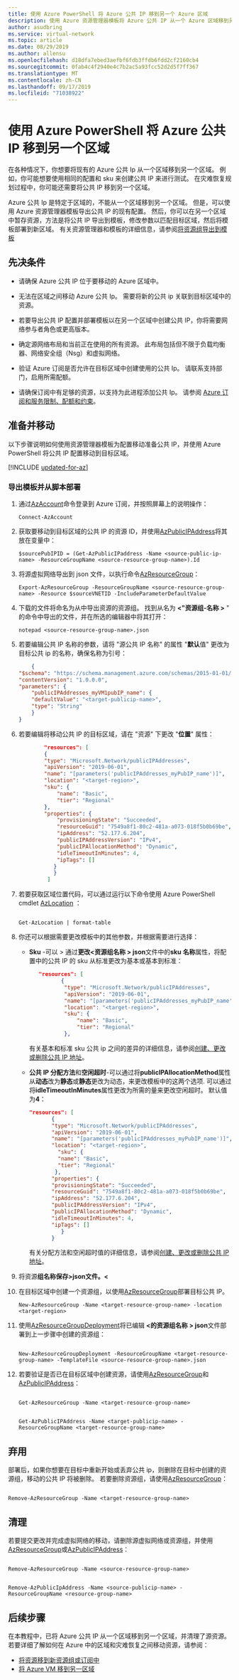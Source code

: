 ```yaml
---
title: 使用 Azure PowerShell 将 Azure 公共 IP 移到另一个 Azure 区域
description: 使用 Azure 资源管理器模板将 Azure 公共 IP 从一个 Azure 区域移到另一个 Azure 区域，使用 Azure PowerShell。
author: asudbring
ms.service: virtual-network
ms.topic: article
ms.date: 08/29/2019
ms.author: allensu
ms.openlocfilehash: d18dfa7ebed3aefbf6fdb3ffdb6fdd2cf2160cb4
ms.sourcegitcommit: 0fab4c4f2940e4c7b2ac5a93fcc52d2d5f7ff367
ms.translationtype: MT
ms.contentlocale: zh-CN
ms.lasthandoff: 09/17/2019
ms.locfileid: "71038922"
---
```

# <a name="move-azure-public-ip-to-another-region-using-azure-powershell"></a>使用 Azure PowerShell 将 Azure 公共 IP 移到另一个区域

在各种情况下，你想要将现有的 Azure 公共 Ip 从一个区域移到另一个区域。 例如，你可能想要使用相同的配置和 sku 来创建公共 IP 来进行测试。 在灾难恢复规划过程中，你可能还需要将公共 IP 移到另一个区域。

Azure 公共 Ip 是特定于区域的，不能从一个区域移到另一个区域。 但是，可以使用 Azure 资源管理器模板导出公共 IP 的现有配置。  然后，你可以在另一个区域中暂存资源，方法是将公共 IP 导出到模板，修改参数以匹配目标区域，然后将模板部署到新区域。  有关资源管理器和模板的详细信息，请参阅[将资源组导出到模板](https://docs.microsoft.com/azure/azure-resource-manager/manage-resource-groups-powershell#export-resource-groups-to-templates)


## <a name="prerequisites"></a>先决条件

- 请确保 Azure 公共 IP 位于要移动的 Azure 区域中。

- 无法在区域之间移动 Azure 公共 Ip。  需要将新的公共 ip 关联到目标区域中的资源。

- 若要导出公共 IP 配置并部署模板以在另一个区域中创建公共 IP，你将需要网络参与者角色或更高版本。
   
- 确定源网络布局和当前正在使用的所有资源。 此布局包括但不限于负载均衡器、网络安全组（Nsg）和虚拟网络。

- 验证 Azure 订阅是否允许在目标区域中创建使用的公共 Ip。 请联系支持部门，启用所需配额。

- 请确保订阅中有足够的资源，以支持为此进程添加公共 Ip。  请参阅 [Azure 订阅和服务限制、配额和约束](https://docs.microsoft.com/azure/azure-subscription-service-limits#networking-limits)。


## <a name="prepare-and-move"></a>准备并移动
以下步骤说明如何使用资源管理器模板为配置移动准备公共 IP，并使用 Azure PowerShell 将公共 IP 配置移动到目标区域。


[!INCLUDE [updated-for-az](../../includes/updated-for-az.md)]

### <a name="export-the-template-and-deploy-from-a-script"></a>导出模板并从脚本部署

1. 通过[AzAccount](https://docs.microsoft.com/powershell/module/az.accounts/connect-azaccount?view=azps-2.5.0)命令登录到 Azure 订阅，并按照屏幕上的说明操作：
    
    ```azurepowershell-interactive
    Connect-AzAccount
    ```

2. 获取要移动到目标区域的公共 IP 的资源 ID，并使用[AzPublicIPAddress](https://docs.microsoft.com/powershell/module/az.network/get-azpublicipaddress?view=azps-2.6.0)将其放在变量中：

    ```azurepowershell-interactive
    $sourcePubIPID = (Get-AzPublicIPaddress -Name <source-public-ip-name> -ResourceGroupName <source-resource-group-name>).Id

    ```
3. 将源虚拟网络导出到 json 文件，以执行命令[AzResourceGroup](https://docs.microsoft.com/powershell/module/az.resources/export-azresourcegroup?view=azps-2.6.0)：
   
   ```azurepowershell-interactive
   Export-AzResourceGroup -ResourceGroupName <source-resource-group-name> -Resource $sourceVNETID -IncludeParameterDefaultValue
   ```

4. 下载的文件将命名为从中导出资源的资源组。  找到从名为 **\<"资源组-名称 >** " 的命令中导出的文件，并在所选的编辑器中将其打开：
   
   ```azurepowershell
   notepad <source-resource-group-name>.json
   ```

5. 若要编辑公共 IP 名称的参数，请将 "源公共 IP 名称" 的属性 "**默认**值" 更改为目标公共 ip 的名称，确保名称为引号：
    
    ```json
        {
    "$schema": "https://schema.management.azure.com/schemas/2015-01-01/deploymentTemplate.json#",
    "contentVersion": "1.0.0.0",
    "parameters": {
        "publicIPAddresses_myVM1pubIP_name": {
        "defaultValue": "<target-publicip-name>",
        "type": "String"
        }
    }

    ```

6. 若要编辑将移动公共 IP 的目标区域，请在 "资源" 下更改 "**位置**" 属性：

    ```json
            "resources": [
            {
            "type": "Microsoft.Network/publicIPAddresses",
            "apiVersion": "2019-06-01",
            "name": "[parameters('publicIPAddresses_myPubIP_name')]",
            "location": "<target-region>",
            "sku": {
                "name": "Basic",
                "tier": "Regional"
            },
            "properties": {
                "provisioningState": "Succeeded",
                "resourceGuid": "7549a8f1-80c2-481a-a073-018f5b0b69be",
                "ipAddress": "52.177.6.204",
                "publicIPAddressVersion": "IPv4",
                "publicIPAllocationMethod": "Dynamic",
                "idleTimeoutInMinutes": 4,
                "ipTags": []
               }
               }
             ]             
    ```
  
7. 若要获取区域位置代码，可以通过运行以下命令使用 Azure PowerShell cmdlet [AzLocation](https://docs.microsoft.com/powershell/module/az.resources/get-azlocation?view=azps-1.8.0) ：

    ```azurepowershell-interactive

    Get-AzLocation | format-table
    
    ```
8. 你还可以根据需要更改模板中的其他参数，并根据需要进行选择：

    * **Sku** -可以 > 通过**更改\<资源组名称 > json**文件中的**sku** **名称**属性，将配置中的公共 IP 的 sku 从标准更改为基本或基本到标准：

         ```json
            "resources": [
                   {
                    "type": "Microsoft.Network/publicIPAddresses",
                    "apiVersion": "2019-06-01",
                    "name": "[parameters('publicIPAddresses_myPubIP_name')]",
                    "location": "<target-region>",
                    "sku": {
                        "name": "Basic",
                        "tier": "Regional"
                    },
         ```

         有关基本和标准 sku 公共 ip 之间的差异的详细信息，请参阅[创建、更改或删除公共 IP 地址](https://docs.microsoft.com/azure/virtual-network/virtual-network-public-ip-address)。

    * **公共 IP 分配方法**和**空闲超时**-可以通过将**publicIPAllocationMethod**属性从**动态**改为**静态**或**静态**更改为动态，来更改模板中的这两个选项. 可以通过将**idleTimeoutInMinutes**属性更改为所需的量来更改空闲超时。  默认值为**4**：

         ```json
         "resources": [
                {
                "type": "Microsoft.Network/publicIPAddresses",
                "apiVersion": "2019-06-01",
                "name": "[parameters('publicIPAddresses_myPubIP_name')]",
                "location": "<target-region>",
                  "sku": {
                  "name": "Basic",
                  "tier": "Regional"
                 },
                "properties": {
                "provisioningState": "Succeeded",
                "resourceGuid": "7549a8f1-80c2-481a-a073-018f5b0b69be",
                "ipAddress": "52.177.6.204",
                "publicIPAddressVersion": "IPv4",
                "publicIPAllocationMethod": "Dynamic",
                "idleTimeoutInMinutes": 4,
                "ipTags": []
                   }
                }            
         ```

        有关分配方法和空闲超时值的详细信息，请参阅[创建、更改或删除公共 IP 地址](https://docs.microsoft.com/azure/virtual-network/virtual-network-public-ip-address)。


9. 将资源**组名称保存>json文件。\<**

10. 在目标区域中创建一个资源组，以使用[AzResourceGroup](https://docs.microsoft.com/powershell/module/az.resources/new-azresourcegroup?view=azps-2.6.0)部署目标公共 IP。
    
    ```azurepowershell-interactive
    New-AzResourceGroup -Name <target-resource-group-name> -location <target-region>
    ```
11. 使用[AzResourceGroupDeployment](https://docs.microsoft.com/powershell/module/az.resources/new-azresourcegroupdeployment?view=azps-2.6.0)将已编辑 **\<的资源组名称 > json**文件部署到上一步骤中创建的资源组：

    ```azurepowershell-interactive

    New-AzResourceGroupDeployment -ResourceGroupName <target-resource-group-name> -TemplateFile <source-resource-group-name>.json
    
    ```

12. 若要验证是否已在目标区域中创建资源，请使用[AzResourceGroup](https://docs.microsoft.com/powershell/module/az.resources/get-azresourcegroup?view=azps-2.6.0)和[AzPublicIPAddress](https://docs.microsoft.com/powershell/module/az.network/get-azpublicipaddress?view=azps-2.6.0)：
    
    ```azurepowershell-interactive

    Get-AzResourceGroup -Name <target-resource-group-name>

    ```

    ```azurepowershell-interactive

    Get-AzPublicIPAddress -Name <target-publicip-name> -ResourceGroupName <target-resource-group-name>

    ```
## <a name="discard"></a>弃用 

部署后，如果你想要在目标中重新开始或丢弃公共 ip，则删除在目标中创建的资源组，移动的公共 IP 将被删除。  若要删除资源组，请使用[AzResourceGroup](https://docs.microsoft.com/powershell/module/az.resources/remove-azresourcegroup?view=azps-2.6.0)：

```azurepowershell-interactive

Remove-AzResourceGroup -Name <target-resource-group-name>

```

## <a name="clean-up"></a>清理

若要提交更改并完成虚拟网络的移动，请删除源虚拟网络或资源组，并使用[AzResourceGroup](https://docs.microsoft.com/powershell/module/az.resources/remove-azresourcegroup?view=azps-2.6.0)或[AzPublicIPAddress](https://docs.microsoft.com/powershell/module/az.network/remove-azpublicipaddress?view=azps-2.6.0)：

```azurepowershell-interactive

Remove-AzResourceGroup -Name <source-resource-group-name>

```

``` azurepowershell-interactive

Remove-AzPublicIpAddress -Name <source-publicip-name> -ResourceGroupName <resource-group-name>

```

## <a name="next-steps"></a>后续步骤

在本教程中，已将 Azure 公共 IP 从一个区域移到另一个区域，并清理了源资源。  若要详细了解如何在 Azure 中的区域和灾难恢复之间移动资源，请参阅：


- [将资源移到新资源组或订阅中](https://docs.microsoft.com/azure/azure-resource-manager/resource-group-move-resources)
- [将 Azure VM 移到另一区域](https://docs.microsoft.com/azure/site-recovery/azure-to-azure-tutorial-migrate)

